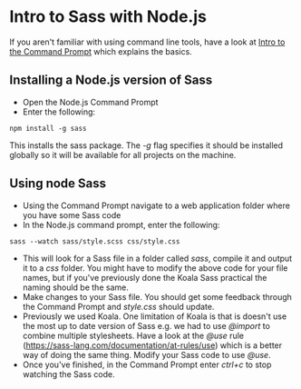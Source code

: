 # Intro to Sass with Node.js
If you aren't familiar with using command line tools, have a look at [Intro to the Command Prompt](intro-to-command-prompt.md) which explains the basics.

## Installing a Node.js version of Sass
* Open the Node.js Command Prompt
* Enter the following:

```
npm install -g sass
```

This installs the sass package. The *-g* flag specifies it should be installed globally so it will be available for all projects on the machine.

## Using node Sass
* Using the Command Prompt navigate to a web application folder where you have some Sass code
* In the Node.js command prompt, enter the following:
```
sass --watch sass/style.scss css/style.css
```
* This will look for a Sass file in a folder called *sass*, compile it and output it to a *css* folder. You might have to modify the above code for your file names, but if you've previously done the Koala Sass practical the naming should be the same.
* Make changes to your Sass file. You should get some feedback through the Command Prompt and *style.css* should update.
* Previously we used Koala. One limitation of Koala is that is doesn't use the most up to date version of Sass e.g. we had to use *@import* to combine multiple stylesheets. Have a look at the *@use* rule (https://sass-lang.com/documentation/at-rules/use) which is a better way of doing the same thing. Modify your Sass code to use *@use*.
* Once you've finished, in the Command Prompt enter *ctrl+c* to stop watching the Sass code.
